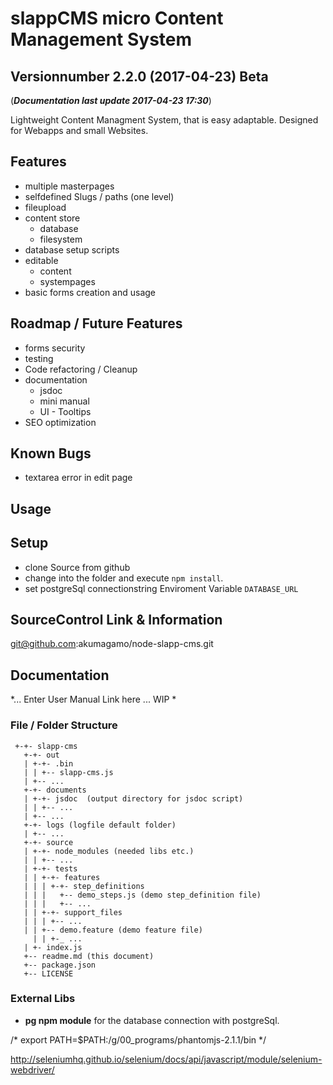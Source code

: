 # slappCMS micro Content Management System
## Versionnumber 2.2.0 (2017-04-23) Beta
(***Documentation last update 2017-04-23 17:30***)  

Lightweight Content Managment System, that is easy adaptable. Designed for Webapps and small Websites.

## Features
* multiple masterpages
* selfdefined Slugs / paths (one level)
* fileupload
* content store
  * database
  * filesystem
* database setup scripts
* editable
  * content
  * systempages
* basic forms creation and usage

## Roadmap / Future Features
* forms security
* testing
* Code refactoring / Cleanup
* documentation
  * jsdoc
  * mini manual
  * UI - Tooltips
* SEO optimization

## Known Bugs
* textarea error in edit page

## Usage

## Setup
* clone Source from github 
* change into the folder and execute `npm install`.  
* set postgreSql connectionstring Enviroment Variable `DATABASE_URL`

## SourceControl Link & Information
git@github.com:akumagamo/node-slapp-cms.git

## Documentation
*... Enter User Manual Link here ... WIP *

### File / Folder Structure

     +-+- slapp-cms
       +-+- out
       | +-+- .bin
       | | +-- slapp-cms.js
       | +-- ...
       +-+- documents
       | +-+- jsdoc  (output directory for jsdoc script)
       | | +-- ...
       | +-- ...
       +-+- logs (logfile default folder)
       | +-- ...
       +-+- source
       | +-+- node_modules (needed libs etc.)
       | | +-- ...
       | +-+- tests
       | | +-+- features
       | | | +-+- step_definitions
       | | |   +-- demo_steps.js (demo step_definition file)
       | | |   +-- ...
       | | +-+- support_files
       | | | +-- ...
       | | +-- demo.feature (demo feature file)
	     | | +-_ ...
       | +- index.js 
       +-- readme.md (this document)
       +-- package.json
       +-- LICENSE

### External Libs
* **pg npm module** for the database connection with postgreSql.



/* export PATH=$PATH:/g/00_programs/phantomjs-2.1.1/bin */

http://seleniumhq.github.io/selenium/docs/api/javascript/module/selenium-webdriver/
